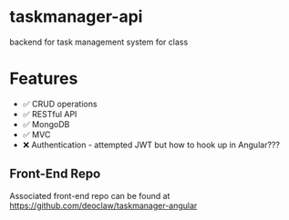 # taskmanager-api

backend for task management system for class

# Features

- :white_check_mark: CRUD operations
- :white_check_mark: RESTful API
- :white_check_mark: MongoDB
- :white_check_mark: MVC
- :x: Authentication - attempted JWT but how to hook up in Angular???

## Front-End Repo

Associated front-end repo can be found at https://github.com/deoclaw/taskmanager-angular
